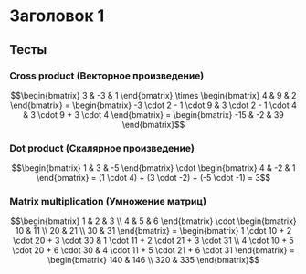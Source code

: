 # Заголовок 1

## Тесты

### Cross product (Векторное произведение)

```math
\begin{bmatrix}
    3 & -3 & 1
\end{bmatrix}
    \times
\begin{bmatrix}
    4 & 9 & 2
\end{bmatrix}
= 
    \begin{bmatrix}
        -3 \cdot 2 - 1 \cdot 9 &
        3 \cdot 2 - 1 \cdot 4 &
        3 \cdot 9 + 3 \cdot 4
    \end{bmatrix}
=
    \begin{bmatrix}
        -15 & -2 & 39
    \end{bmatrix}
```

### Dot product (Скалярное произведение)

```math
\begin{bmatrix}
    1 & 3 & -5
\end{bmatrix}
    \cdot
\begin{bmatrix}
    4 & -2 & 1
\end{bmatrix}
=
(1 \cdot 4) + (3 \cdot -2) + (-5 \cdot -1)
= 3
```

### Matrix multiplication (Умножение матриц)

```math
\begin{bmatrix}
    1 & 2 & 3 \\
    4 & 5 & 6
\end{bmatrix}
    \cdot
\begin{bmatrix}
    10 & 11 \\
    20 & 21 \\
    30 & 31
\end{bmatrix}
= 
\begin{bmatrix}
    1 \cdot 10 + 2 \cdot 20 + 3 \cdot 30 & 
    1 \cdot 11 + 2 \cdot 21 + 3 \cdot 31 \\
    4 \cdot 10 + 5 \cdot 20 + 6 \cdot 30 &
    4 \cdot 11 + 5 \cdot 21 + 6 \cdot 31
\end{bmatrix}
=
\begin{bmatrix}
    140 & 146 \\
    320 & 335
\end{bmatrix}
```